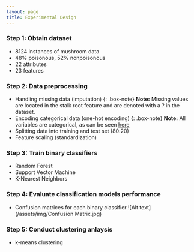 ```yaml
---
layout: page
title: Experimental Design
---
```

### Step 1: Obtain dataset
- 8124 instances of mushroom data
- 48% poisonous, 52% nonpoisonous
- 22 attributes
- 23 features 

### Step 2: Data preprocessing

- Handling missing data (imputation) 
{: .box-note}
**Note:** Missing values are located in the stalk root feature and are denoted with a ? in the dataset.
- Encoding categorical data (one-hot encoding)
{: .box-note}
**Note:** All variables are categorical, as can be seen [here](https://sonikarichamodur.github.io/2021-10-14-obtaining_the_dataset/)
- Splitting data into training and test set (80:20)
- Feature scaling (standardization)

### Step 3: Train binary classifiers

- Random Forest
- Support Vector Machine
- K-Nearest Neighbors

### Step 4: Evaluate classification models performance

- Confusion matrices for each binary classifier
![Alt text](/assets/img/Confusion Matrix.jpg)

### Step 5: Conduct clustering anlaysis

- k-means clustering

